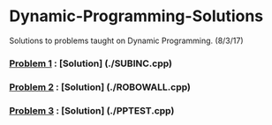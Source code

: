 # Dynamic-Programming-Solutions
Solutions to problems taught on Dynamic Programming. (8/3/17)

### [Problem 1](https://www.codechef.com/problems/SUBINC) :  [Solution] (./SUBINC.cpp)

### [Problem 2](https://www.codechef.com/problems/ROBOWALL) : [Solution] (./ROBOWALL.cpp)

### [Problem 3](https://www.codechef.com/problems/PPTEST) : [Solution] (./PPTEST.cpp)
